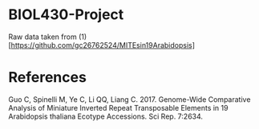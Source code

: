 # BIOL430-Project
Raw data taken from (1) [https://github.com/gc26762524/MITEsin19Arabidopsis]

# References
Guo C, Spinelli M, Ye C, Li QQ, Liang C. 2017. Genome-Wide Comparative Analysis of Miniature Inverted Repeat Transposable Elements in 19 Arabidopsis thaliana Ecotype Accessions. Sci Rep. 7:2634.

